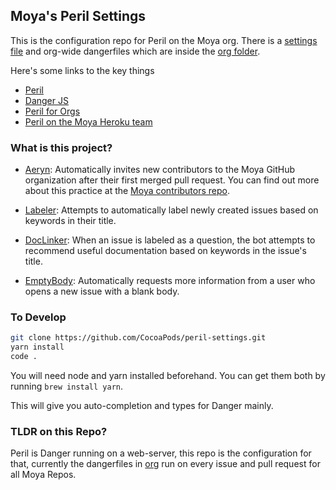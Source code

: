 ## Moya's Peril Settings

This is the configuration repo for Peril on the Moya org. There is a [settings file](settings.json) and org-wide
dangerfiles which are inside the [org folder](org).

Here's some links to the key things

* [Peril](https://github.com/danger/peril)
* [Danger JS](http://danger.systems/js/)
* [Peril for Orgs](https://github.com/danger/peril/blob/master/docs/setup_for_org.md)
* [Peril on the Moya Heroku team](https://dashboard.heroku.com/apps/moya-peril)

### What is this project?

* [Aeryn](org/aeryn.ts): Automatically invites new contributors to the Moya GitHub organization after their first merged pull request. You can find out more about this practice at the [Moya contributors repo](https://github.com/Moya/contributors).

* [Labeler](org/labeler.ts): Attempts to automatically label newly created issues based on keywords in their title.

* [DocLinker](moya/doclinker.ts): When an issue is labeled as a question, the bot attempts to recommend useful documentation based on keywords in the issue's title.

* [EmptyBody](org/emptybody.ts): Automatically requests more information from a user who opens a new issue with a blank body.

### To Develop

```sh
git clone https://github.com/CocoaPods/peril-settings.git
yarn install
code .
```

You will need node and yarn installed beforehand. You can get them both by running `brew install yarn`.

This will give you auto-completion and types for Danger mainly.

### TLDR on this Repo?

Peril is Danger running on a web-server, this repo is the configuration for that, currently the dangerfiles in [org](org/)
run on every issue and pull request for all Moya Repos.
